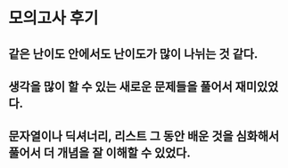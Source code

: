 # 모의고사 후기

## 같은 난이도 안에서도 난이도가 많이 나뉘는 것 같다.
## 생각을 많이 할 수 있는 새로운 문제들을 풀어서 재미있었다.
## 문자열이나 딕셔너리, 리스트 그 동안 배운 것을 심화해서 풀어서 더 개념을 잘 이해할 수 있었다. 